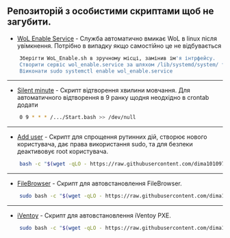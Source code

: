 ## Репозиторій з особистими скриптами щоб не загубити.  

- [WoL Enable Service](https://github.com/dima101097/linux/tree/main/WoL_Enable) - Служба автоматично вмикає WoL в linux після увімкнення. Потрібно в випадку якщо самостійно це не відбувається 
```sh
    Зберігти WoL_Enable.sh в зручному місці, замінив ім'я інтрфейсу.
    Створити сервіс wol_enable.service за шляхом /lib/systemd/system/ та вказатишлях до sh скрипта.
    Віиконати sudo systemctl enable wol_enable.service 
 ```
___
- [Silent minute](https://github.com/dima101097/linux/tree/main/Silent_minute) - Скрипт відтворення хвилини мовчання. Для автоматичного відтворення в 9 ранку щодня неодхідно в crontab додати 
```sh
    0 9 * * * /.../Start.bash >> /dev/null

 ```
___
- [Add user](https://github.com/dima101097/linux/blob/main/adduser.bash) - Скрипт для спрощення рутинних дій, створює нового користувача, дає права використання sudo, та для безпеки деактивовує root користувача.
```sh
    bash -c "$(wget -qLO - https://raw.githubusercontent.com/dima101097/linux/refs/heads/main/adduser.bash)"
 ```
___
- [FileBrowser](https://github.com/dima101097/linux/blob/main/FileBrowser.bash) - Скрипт для автовстановлення FileBrowser. 
```sh
    sudo bash -c "$(wget -qLO - https://raw.githubusercontent.com/dima101097/linux/refs/heads/main/FileBrowser.bash)"
 ```   
___
- [iVentoy](https://github.com/dima101097/linux/blob/main/iventoy.bash) - Скрипт для автовстановлення iVentoy PXE. 
```sh
    sudo bash -c "$(wget -qLO - https://raw.githubusercontent.com/dima101097/linux/refs/heads/main/iventoy.bash)"
 ```   





